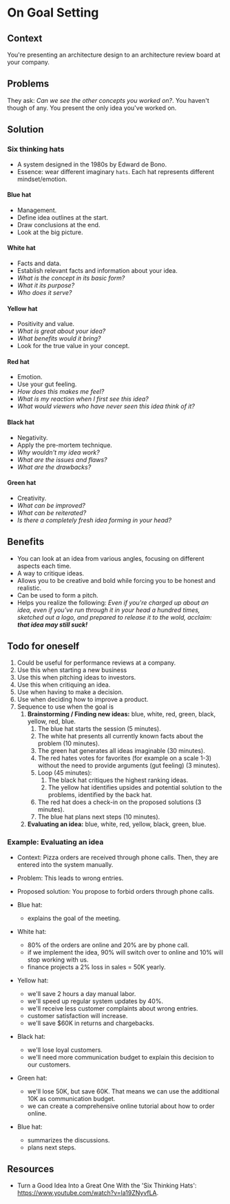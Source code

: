 # On Goal Setting

## Context

You're presenting an architecture design to an architecture review board at your company.

## Problems

They ask: *Can we see the other concepts you worked on?*. You haven't though of any. You present the only idea you've worked on.

## Solution

### Six thinking hats

- A system designed in the 1980s by Edward de Bono.
- Essence: wear different imaginary `hats`. Each hat represents different mindset/emotion.

#### Blue hat

- Management.
- Define idea outlines at the start.
- Draw conclusions at the end.
- Look at the big picture.

#### White hat

- Facts and data.
- Establish relevant facts and information about your idea.
- *What is the concept in its basic form?*
- *What it its purpose?*
- *Who does it serve?*

#### Yellow hat

- Positivity and value.
- *What is great about your idea?*
- *What benefits would it bring?*
- Look for the true value in your concept.

#### Red hat

- Emotion.
- Use your gut feeling.
- *How does this makes me feel?*
- *What is my reaction when I first see this idea?*
- *What would viewers who have never seen this idea think of it?*

#### Black hat

- Negativity.
- Apply the pre-mortem technique.
- *Why wouldn't my idea work?*
- *What are the issues and flaws?*
- *What are the drawbacks?*

#### Green hat

- Creativity.
- *What can be improved?*
- *What can be reiterated?*
- *Is there a completely fresh idea forming in your head?*

## Benefits

- You can look at an idea from various angles, focusing on different aspects each time.
- A way to critique ideas.
- Allows you to be creative and bold while forcing you to be honest and realistic.
- Can be used to form a pitch.
- Helps you realize the following: *Even if you're charged up about an idea, even if you've run through it in your head a hundred times, sketched out a logo, and prepared to release it to the wold, acclaim: **that idea may still suck!***

## Todo for oneself

1. Could be useful for performance reviews at a company.
2. Use this when starting a new business
3. Use this when pitching ideas to investors.
4. Use this when critiquing an idea.
5. Use when having to make a decision.
6. Use when deciding how to improve a product.
7. Sequence to use when the goal is
   1. **Brainstorming / Finding new ideas:** blue, white, red, green, black, yellow, red, blue.
      1. The blue hat starts the session (5 minutes).
      2. The white hat presents all currently known facts about the problem (10 minutes).
      3. The green hat generates all ideas imaginable (30 minutes).
      4. The red hates votes for favorites (for example on a scale 1-3) without the need to provide arguments (gut feeling) (3 minutes).
      5. Loop (45 minutes):
         1. The black hat critiques the highest ranking ideas.
         2. The yellow hat identifies upsides and potential solution to the problems, identified by the back hat.
      6. The red hat does a check-in on the proposed solutions (3 minutes).
      7. The blue hat plans next steps (10 minutes).
   2. **Evaluating an idea:** blue, white, red, yellow, black, green, blue.

### Example: Evaluating an idea

- Context: Pizza orders are received through phone calls. Then, they are entered into the system manually.
- Problem: This leads to wrong entries.
- Proposed solution: You propose to forbid orders through phone calls.

- Blue hat:
  - explains the goal of the meeting.
- White hat:
  - 80% of the orders are online and 20% are by phone call.
  - if we implement the idea, 90% will switch over to online and 10% will stop working with us.
  - finance projects a 2% loss in sales = 50K yearly.
- Yellow hat:
  - we'll save 2 hours a day manual labor.
  - we'll speed up regular system updates by 40%.
  - we'll receive less customer complaints about wrong entries.
  - customer satisfaction will increase.
  - we'll save $60K in returns and chargebacks.
- Black hat:
  - we'll lose loyal customers.
  - we'll need more communication budget to explain this decision to our customers.
- Green hat:
  - we'll lose 50K, but save 60K. That means we can use the additional 10K as communication budget.
  - we can create a comprehensive online tutorial about how to order online.
- Blue hat:
  - summarizes the discussions.
  - plans next steps.

## Resources

- Turn a Good Idea Into a Great One With the 'Six Thinking Hats': <https://www.youtube.com/watch?v=la19ZNyvfLA>.
